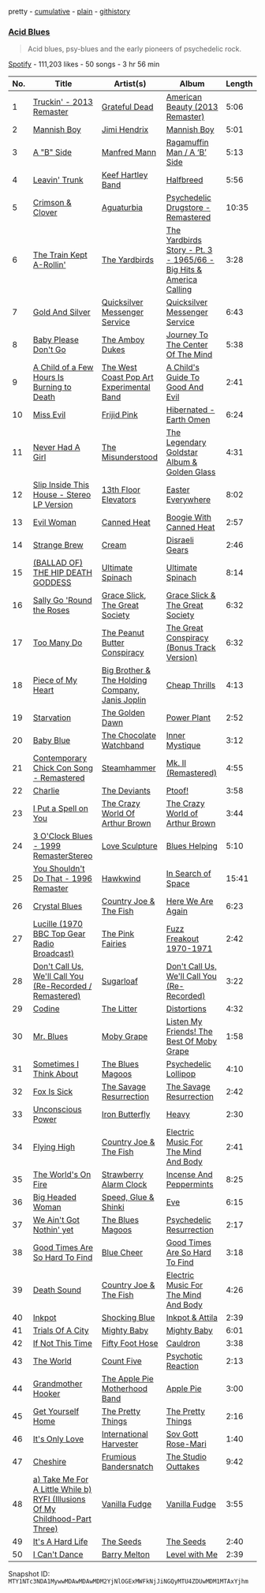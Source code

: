 pretty - [cumulative](/playlists/cumulative/37i9dQZF1DX5NXVhu59GCz.md) - [plain](/playlists/plain/37i9dQZF1DX5NXVhu59GCz) - [githistory](https://github.githistory.xyz/mackorone/spotify-playlist-archive/blob/main/playlists/plain/37i9dQZF1DX5NXVhu59GCz)

### [Acid Blues](https://open.spotify.com/playlist/37i9dQZF1DX5NXVhu59GCz)

> Acid blues, psy\-blues and the early pioneers of psychedelic rock.

[Spotify](https://open.spotify.com/user/spotify) - 111,203 likes - 50 songs - 3 hr 56 min

| No. | Title | Artist(s) | Album | Length |
|---|---|---|---|---|
| 1 | [Truckin' \- 2013 Remaster](https://open.spotify.com/track/1I6l01BaBgBCVkfQCpIlR6) | [Grateful Dead](https://open.spotify.com/artist/4TMHGUX5WI7OOm53PqSDAT) | [American Beauty \(2013 Remaster\)](https://open.spotify.com/album/2UDDZVesmQwA4aYfa55diS) | 5:06 |
| 2 | [Mannish Boy](https://open.spotify.com/track/6U1pCoqFElrx7kpiFIqpYb) | [Jimi Hendrix](https://open.spotify.com/artist/776Uo845nYHJpNaStv1Ds4) | [Mannish Boy](https://open.spotify.com/album/5rE080Yu5iVAGcIkpHBOOX) | 5:01 |
| 3 | [A "B" Side](https://open.spotify.com/track/32j6XpAsQ47PFtSyXHTMuI) | [Manfred Mann](https://open.spotify.com/artist/5670CyWrIOA7702gNjsGMZ) | [Ragamuffin Man / A ‘B’ Side](https://open.spotify.com/album/0x7WEKNnRKa9Du2PzXyBP0) | 5:13 |
| 4 | [Leavin' Trunk](https://open.spotify.com/track/4SoICrZ3Gf9Dlv8XdJ166H) | [Keef Hartley Band](https://open.spotify.com/artist/2CPDvRMU1VZcPlwoCyKWZ2) | [Halfbreed](https://open.spotify.com/album/0jB7KRF2763gFcrl11luHi) | 5:56 |
| 5 | [Crimson & Clover](https://open.spotify.com/track/67kP4RjiGxSggSO5YniuLC) | [Aguaturbia](https://open.spotify.com/artist/1GGnADQvJeAIqtrjWc0CFc) | [Psychedelic Drugstore \- Remastered](https://open.spotify.com/album/6TrlKpZSlcw3qzdHc42QzP) | 10:35 |
| 6 | [The Train Kept A\-Rollin'](https://open.spotify.com/track/6pW2lKORQaIC6JR4qBNG9e) | [The Yardbirds](https://open.spotify.com/artist/2lxX1ivRYp26soIavdG9bX) | [The Yardbirds Story \- Pt\. 3 \- 1965/66 \- Big Hits & America Calling](https://open.spotify.com/album/0lYmtEuL0fLXPP4XKr5O8K) | 3:28 |
| 7 | [Gold And Silver](https://open.spotify.com/track/6qwwAbxSYq9MTEIn0UMFNA) | [Quicksilver Messenger Service](https://open.spotify.com/artist/7DCnwoFMqGN6eZULdcLZeL) | [Quicksilver Messenger Service](https://open.spotify.com/album/2jQEpak8oXYb6dh9sCZqqY) | 6:43 |
| 8 | [Baby Please Don't Go](https://open.spotify.com/track/5FDGmW9TgycCTVwPnKZ4xC) | [The Amboy Dukes](https://open.spotify.com/artist/5cVLuEqb7aOHuzwssXHzWI) | [Journey To The Center Of The Mind](https://open.spotify.com/album/1C7Z6X7m9uxVP9Jtaoyvj5) | 5:38 |
| 9 | [A Child of a Few Hours Is Burning to Death](https://open.spotify.com/track/1U0JgQRSufNmWPvD9aklZt) | [The West Coast Pop Art Experimental Band](https://open.spotify.com/artist/2z4eiJkDaXYCR9kv2UuSgz) | [A Child's Guide To Good And Evil](https://open.spotify.com/album/7wieiJFEfvS2tWCxv8IBhF) | 2:41 |
| 10 | [Miss Evil](https://open.spotify.com/track/0Ta7eXWE6geBJjuj9tAuzb) | [Frijid Pink](https://open.spotify.com/artist/0K24Tk5QTxx6tkcCdnY3Od) | [Hibernated \- Earth Omen](https://open.spotify.com/album/6BCvuOvXBZmM68vSgtRR2F) | 6:24 |
| 11 | [Never Had A Girl](https://open.spotify.com/track/0KwbZlIbKH0ntZjrvPsxXU) | [The Misunderstood](https://open.spotify.com/artist/4UuXO2W0oFIBZMArMPDXev) | [The Legendary Goldstar Album & Golden Glass](https://open.spotify.com/album/06mZtBRnJeufBaT0TFkqLf) | 4:31 |
| 12 | [Slip Inside This House \- Stereo LP Version](https://open.spotify.com/track/4GVRHAwABAV0v63YX9Go0p) | [13th Floor Elevators](https://open.spotify.com/artist/7xYxgSJaIf7yOFLmknYX38) | [Easter Everywhere](https://open.spotify.com/album/5RQNjPQbqY82MBTwaQp3ik) | 8:02 |
| 13 | [Evil Woman](https://open.spotify.com/track/5hZHU4ODhJJhB28Q5MdQHa) | [Canned Heat](https://open.spotify.com/artist/27a0GiCba9K9lnkKidroFU) | [Boogie With Canned Heat](https://open.spotify.com/album/4GIv54tOpYbmQ2eGojw4Rr) | 2:57 |
| 14 | [Strange Brew](https://open.spotify.com/track/3ET8TZWF5sP4SPfJK1lKun) | [Cream](https://open.spotify.com/artist/74oJ4qxwOZvX6oSsu1DGnw) | [Disraeli Gears](https://open.spotify.com/album/6fRqzJT070Kp9RWlSXmKcY) | 2:46 |
| 15 | [\(BALLAD OF\) THE HIP DEATH GODDESS](https://open.spotify.com/track/1IQmZ2Hz0HEtb8rwXNci4i) | [Ultimate Spinach](https://open.spotify.com/artist/38ULknnQK6G4oLJtTtPkkM) | [Ultimate Spinach](https://open.spotify.com/album/3g1Dzj83jWRcQMCtmLHTka) | 8:14 |
| 16 | [Sally Go 'Round the Roses](https://open.spotify.com/track/1w7Gu4ohc5YLkgJMdRwin1) | [Grace Slick](https://open.spotify.com/artist/3wNX7r7t4Vaahrx9XzyYIY), [The Great Society](https://open.spotify.com/artist/2ukLYCAJW8XDlyobhmWQ8x) | [Grace Slick & The Great Society](https://open.spotify.com/album/74cJP3XQnuylRJDguGCRyY) | 6:32 |
| 17 | [Too Many Do](https://open.spotify.com/track/68dutymBmCsq2jVjPe4Jek) | [The Peanut Butter Conspiracy](https://open.spotify.com/artist/1mUgTcokhM7BSqp8mXhy8U) | [The Great Conspiracy \(Bonus Track Version\)](https://open.spotify.com/album/676LQ4bm6IMzPIhndDVQM8) | 6:32 |
| 18 | [Piece of My Heart](https://open.spotify.com/track/1xKQbqQtQWrtQS47fUJBtl) | [Big Brother & The Holding Company](https://open.spotify.com/artist/4J69yWrKwWJgjv3DKTZcGo), [Janis Joplin](https://open.spotify.com/artist/4NgfOZCL9Ml67xzM0xzIvC) | [Cheap Thrills](https://open.spotify.com/album/2rogKfOpmCFuqNhtGKf2dX) | 4:13 |
| 19 | [Starvation](https://open.spotify.com/track/77LqKLpqMUiXqqrnrZx7hX) | [The Golden Dawn](https://open.spotify.com/artist/5zATwJgFNdxKRj3xxLtdAx) | [Power Plant](https://open.spotify.com/album/77sNTMqrlhhqfo1fOcbjBb) | 2:52 |
| 20 | [Baby Blue](https://open.spotify.com/track/4f2kQCUusGjKrUeowAtUOc) | [The Chocolate Watchband](https://open.spotify.com/artist/0BNTrhhkZLsbcWAidMz98A) | [Inner Mystique](https://open.spotify.com/album/59gjybUFPdD8weo8AOFjzd) | 3:12 |
| 21 | [Contemporary Chick Con Song \- Remastered](https://open.spotify.com/track/0ejMOOcG8JLEum6LfoPVtl) | [Steamhammer](https://open.spotify.com/artist/78sxSGdMQas5prtm6LZXyj) | [Mk\. II \(Remastered\)](https://open.spotify.com/album/1BSUQlD675LWJVS4owvcQn) | 4:55 |
| 22 | [Charlie](https://open.spotify.com/track/0nJMdD3Q7q31SpY3r9pOxp) | [The Deviants](https://open.spotify.com/artist/6gFbwCDrKMQJpxSPclIUnu) | [Ptoof!](https://open.spotify.com/album/1a2WI9UBwySfTtOdC9sJox) | 3:58 |
| 23 | [I Put a Spell on You](https://open.spotify.com/track/2KMpYgngWaBaCNgrod4AMW) | [The Crazy World Of Arthur Brown](https://open.spotify.com/artist/2LpdhgwN0mYKMjnzrBQU8H) | [The Crazy World of Arthur Brown](https://open.spotify.com/album/7j7IHDXm1vXmDBqQqpzHDz) | 3:44 |
| 24 | [3 O'Clock Blues \- 1999 RemasterStereo](https://open.spotify.com/track/41849X1PrqMv0elH2prPWp) | [Love Sculpture](https://open.spotify.com/artist/4D1hYdWKVKyQQQNxNHlYtq) | [Blues Helping](https://open.spotify.com/album/08ihWWd9zFaUBPjF7Hs8PB) | 5:10 |
| 25 | [You Shouldn't Do That \- 1996 Remaster](https://open.spotify.com/track/1yC4zXWJuywuVp5Hm5nobQ) | [Hawkwind](https://open.spotify.com/artist/2jK54ZlZhTF1TxygsVeR05) | [In Search of Space](https://open.spotify.com/album/1cgsYqtDTMTetu7FjEsIhI) | 15:41 |
| 26 | [Crystal Blues](https://open.spotify.com/track/3dHhbraAAG40gNtVUkn0uf) | [Country Joe & The Fish](https://open.spotify.com/artist/0a63dfrxBQKqh160P8iUNL) | [Here We Are Again](https://open.spotify.com/album/0WXiQbXXPlYw5STWA7ucPH) | 6:23 |
| 27 | [Lucille \(1970 BBC Top Gear Radio Broadcast\)](https://open.spotify.com/track/2oRsUm3jbPiZNp3cIs6cOP) | [The Pink Fairies](https://open.spotify.com/artist/45BIdHR6MPeNr1aNT10GJE) | [Fuzz Freakout 1970\-1971](https://open.spotify.com/album/2jUV53kqy8Y04JLKXNdZU5) | 2:42 |
| 28 | [Don't Call Us, We'll Call You \(Re\-Recorded / Remastered\)](https://open.spotify.com/track/6Hrik94vQpSpxSjMfFKGfC) | [Sugarloaf](https://open.spotify.com/artist/1T3RPiMH711kvoXymKUTYH) | [Don't Call Us, We'll Call You \(Re\-Recorded\)](https://open.spotify.com/album/6uQESzHRJ2UBK9EEK5Hvic) | 3:22 |
| 29 | [Codine](https://open.spotify.com/track/1D5PLr1KOnXSo5sJyPUmXP) | [The Litter](https://open.spotify.com/artist/6wvtyGNtNtLlkHONVzOocm) | [Distortions](https://open.spotify.com/album/0L7ktraAFQOxPHgK2zLbyf) | 4:32 |
| 30 | [Mr\. Blues](https://open.spotify.com/track/2ENMAIS4aSOHzqaPIXCHiI) | [Moby Grape](https://open.spotify.com/artist/0NHSh9S0VQiFfsEFbvhRXN) | [Listen My Friends! The Best Of Moby Grape](https://open.spotify.com/album/5J7SaPEpEp91QraSb8WkRV) | 1:58 |
| 31 | [Sometimes I Think About](https://open.spotify.com/track/23fMtT3EAnM0Nz3DPVKQxL) | [The Blues Magoos](https://open.spotify.com/artist/7peASGSN6FkIFQ3XjLfBtB) | [Psychedelic Lollipop](https://open.spotify.com/album/5WSiEiH8BtgVil5xR2pYEX) | 4:10 |
| 32 | [Fox Is Sick](https://open.spotify.com/track/7uEw55wwByGZnEUTX0MaEI) | [The Savage Resurrection](https://open.spotify.com/artist/16dZsYfKoAqmnt1tyhAPkE) | [The Savage Resurrection](https://open.spotify.com/album/2Tzvkt45C7PLlLICWYNslu) | 2:42 |
| 33 | [Unconscious Power](https://open.spotify.com/track/1nE3arIIBRNwzzbBxhhSC4) | [Iron Butterfly](https://open.spotify.com/artist/3cdvlbCYf4WoBdy89RWkNS) | [Heavy](https://open.spotify.com/album/1J2sJJSNlSoWAT9JWBEBeW) | 2:30 |
| 34 | [Flying High](https://open.spotify.com/track/5v0ibjQegpYdMUGL95dI1a) | [Country Joe & The Fish](https://open.spotify.com/artist/0a63dfrxBQKqh160P8iUNL) | [Electric Music For The Mind And Body](https://open.spotify.com/album/1PdqT2EZfFkWTsN18x1SZk) | 2:41 |
| 35 | [The World's On Fire](https://open.spotify.com/track/5Osu3BeGYl2t0auN3IXHam) | [Strawberry Alarm Clock](https://open.spotify.com/artist/1nyQBzKgZ2hBLr7PnyV7cI) | [Incense And Peppermints](https://open.spotify.com/album/4NbLTe8YqLFwys4SmkEofd) | 8:25 |
| 36 | [Big Headed Woman](https://open.spotify.com/track/2yb0ZoqqGX4XDzt2CZarWF) | [Speed, Glue & Shinki](https://open.spotify.com/artist/67DVoI1yayIO8DcKKtlbWk) | [Eve](https://open.spotify.com/album/6YCt59wLxD0RXqTvt3kz1k) | 6:15 |
| 37 | [We Ain't Got Nothin' yet](https://open.spotify.com/track/7xwf45gey53Ftmo3duaAei) | [The Blues Magoos](https://open.spotify.com/artist/7peASGSN6FkIFQ3XjLfBtB) | [Psychedelic Resurrection](https://open.spotify.com/album/1FzOC8f2m4Gc5vFQkufqwJ) | 2:17 |
| 38 | [Good Times Are So Hard To Find](https://open.spotify.com/track/1RCaB8ZclzAsuw9jRi0SIx) | [Blue Cheer](https://open.spotify.com/artist/4PI5IHRvANLL76O5gRmGKL) | [Good Times Are So Hard To Find](https://open.spotify.com/album/7ecNoSQ9aRZnxAHwTCpVt9) | 3:18 |
| 39 | [Death Sound](https://open.spotify.com/track/0H0g1bov9Zf2Ebqgod7R9R) | [Country Joe & The Fish](https://open.spotify.com/artist/0a63dfrxBQKqh160P8iUNL) | [Electric Music For The Mind And Body](https://open.spotify.com/album/1PdqT2EZfFkWTsN18x1SZk) | 4:26 |
| 40 | [Inkpot](https://open.spotify.com/track/0KFnCHVyyzOQvWoJbjXi1n) | [Shocking Blue](https://open.spotify.com/artist/5WimOFbBnCU5wI6t5PPpEk) | [Inkpot & Attila](https://open.spotify.com/album/5liqryZxZvie3pfCR21liP) | 2:39 |
| 41 | [Trials Of A City](https://open.spotify.com/track/1UGt3tch67tL9AqiolBcCy) | [Mighty Baby](https://open.spotify.com/artist/0OCbY2Rzt59ilutteUnG8I) | [Mighty Baby](https://open.spotify.com/album/5jU1NiboO5jmmadDMnUsC2) | 6:01 |
| 42 | [If Not This Time](https://open.spotify.com/track/6NhX2JBY2l4iF5x5FSMtDS) | [Fifty Foot Hose](https://open.spotify.com/artist/2sQPJFyaYBVSNB9NiEUnMM) | [Cauldron](https://open.spotify.com/album/487Nr5JAIFc9mHhZRcYRwX) | 3:38 |
| 43 | [The World](https://open.spotify.com/track/6URPlvJyBNQfASywtcLKKj) | [Count Five](https://open.spotify.com/artist/57WXdjUf5Vlq3klNZegeTP) | [Psychotic Reaction](https://open.spotify.com/album/7Mccdl5xR9mfqo00lgDVDA) | 2:13 |
| 44 | [Grandmother Hooker](https://open.spotify.com/track/6LzjPE9lvGc6xCXdvgf0VO) | [The Apple Pie Motherhood Band](https://open.spotify.com/artist/174pJcct3i25tITNgPxnFO) | [Apple Pie](https://open.spotify.com/album/0eom2ZJPDeUyS4XTaDpAXR) | 3:00 |
| 45 | [Get Yourself Home](https://open.spotify.com/track/6tQiTNUD3qgZPDqAml3wFy) | [The Pretty Things](https://open.spotify.com/artist/5U16QlMnlSAhkQxBZpLyLO) | [The Pretty Things](https://open.spotify.com/album/6nvDLETCnewLyApKUIuqO3) | 2:16 |
| 46 | [It's Only Love](https://open.spotify.com/track/01jsGSZbfjxbo99LI8Osr9) | [International Harvester](https://open.spotify.com/artist/1RVXcYQXUeC2pPHINEJcWA) | [Sov Gott Rose\-Mari](https://open.spotify.com/album/40W7aEPhpfepQePPuDNLTu) | 1:40 |
| 47 | [Cheshire](https://open.spotify.com/track/4KWLEtCcc13YDp6YogeVMB) | [Frumious Bandersnatch](https://open.spotify.com/artist/6oGriTn7yPNEco3WkbNqS9) | [The Studio Outtakes](https://open.spotify.com/album/0rXM1CIG0xeDoHABrXHACR) | 9:42 |
| 48 | [a\) Take Me For A Little While b\) RYFI \(Illusions Of My Childhood\-Part Three\)](https://open.spotify.com/track/2AXigUpz4ycfVS550RH8wI) | [Vanilla Fudge](https://open.spotify.com/artist/0vIMq3W8V63uR4Ymgm2pF1) | [Vanilla Fudge](https://open.spotify.com/album/4rvXyAx9phjxiU4cQS1AJh) | 3:55 |
| 49 | [It's A Hard Life](https://open.spotify.com/track/3i9f1ZX8IbZVsZSoSuHO8D) | [The Seeds](https://open.spotify.com/artist/5mcarhiatlvfCghqcn73rC) | [The Seeds](https://open.spotify.com/album/6VSc96KWdejRIgMrmo4v8N) | 2:40 |
| 50 | [I Can't Dance](https://open.spotify.com/track/4MT7JJWn6AOcUHvakxSbpN) | [Barry Melton](https://open.spotify.com/artist/1ugWCcIaInMcgJN2ghXfXi) | [Level with Me](https://open.spotify.com/album/0hURuklitZ9QZFg6OBnWCM) | 2:39 |

Snapshot ID: `MTY1NTc3NDA1MywwMDAwMDAwMDM2YjNlOGExMWFkNjJiNGQyMTU4ZDUwMDM1MTAxYjhm`
